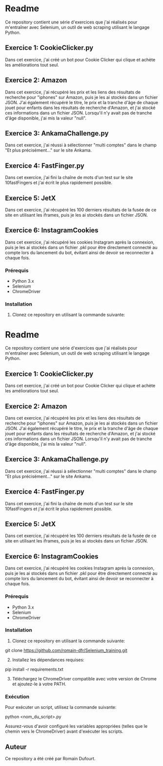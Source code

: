 # Readme

Ce repository contient une série d'exercices que j'ai réalisés pour m'entraîner avec Selenium, un outil de web scraping utilisant le langage Python.

## Exercice 1: CookieClicker.py

Dans cet exercice, j'ai créé un bot pour Cookie Clicker qui clique et achète les améliorations tout seul.

## Exercice 2: Amazon

Dans cet exercice, j'ai récupéré les prix et les liens des résultats de recherche pour "iphones" sur Amazon, puis je les ai stockés dans un fichier JSON. J'ai également récupéré le titre, le prix et la tranche d'âge de chaque jouet pour enfants dans les résultats de recherche d'Amazon, et j'ai stocké ces informations dans un fichier JSON. Lorsqu'il n'y avait pas de tranche d'âge disponible, j'ai mis la valeur "null".

## Exercice 3: AnkamaChallenge.py

Dans cet exercice, j'ai réussi à sélectionner "multi comptes" dans le champ "Et plus précisément..." sur le site Ankama.

## Exercice 4: FastFinger.py

Dans cet exercice, j'ai fini la chaîne de mots d'un test sur le site 10fastFingers et j'ai écrit le plus rapidement possible.

## Exercice 5: JetX

Dans cet exercice, j'ai récupéré les 100 derniers résultats de la fusée de ce site en utilisant les iframes, puis je les ai stockés dans un fichier JSON.

## Exercice 6: InstagramCookies

Dans cet exercice, j'ai récupéré les cookies Instagram après la connexion, puis je les ai stockés dans un fichier .pkl pour être directement connecté au compte lors du lancement du bot, évitant ainsi de devoir se reconnecter à chaque fois.

### Prérequis

- Python 3.x
- Selenium
- ChromeDriver

### Installation

1. Clonez ce repository en utilisant la commande suivante:

# Readme

Ce repository contient une série d'exercices que j'ai réalisés pour m'entraîner avec Selenium, un outil de web scraping utilisant le langage Python.

## Exercice 1: CookieClicker.py

Dans cet exercice, j'ai créé un bot pour Cookie Clicker qui clique et achète les améliorations tout seul.

## Exercice 2: Amazon

Dans cet exercice, j'ai récupéré les prix et les liens des résultats de recherche pour "iphones" sur Amazon, puis je les ai stockés dans un fichier JSON. J'ai également récupéré le titre, le prix et la tranche d'âge de chaque jouet pour enfants dans les résultats de recherche d'Amazon, et j'ai stocké ces informations dans un fichier JSON. Lorsqu'il n'y avait pas de tranche d'âge disponible, j'ai mis la valeur "null".

## Exercice 3: AnkamaChallenge.py

Dans cet exercice, j'ai réussi à sélectionner "multi comptes" dans le champ "Et plus précisément..." sur le site Ankama.

## Exercice 4: FastFinger.py

Dans cet exercice, j'ai fini la chaîne de mots d'un test sur le site 10fastFingers et j'ai écrit le plus rapidement possible.

## Exercice 5: JetX

Dans cet exercice, j'ai récupéré les 100 derniers résultats de la fusée de ce site en utilisant les iframes, puis je les ai stockés dans un fichier JSON.

## Exercice 6: InstagramCookies

Dans cet exercice, j'ai récupéré les cookies Instagram après la connexion, puis je les ai stockés dans un fichier .pkl pour être directement connecté au compte lors du lancement du bot, évitant ainsi de devoir se reconnecter à chaque fois.

### Prérequis

- Python 3.x
- Selenium
- ChromeDriver

### Installation

1. Clonez ce repository en utilisant la commande suivante:

git clone https://github.com/romain-dfr/Selenium_training.git

2. Installez les dépendances requises:

pip install -r requirements.txt

3. Téléchargez le ChromeDriver compatible avec votre version de Chrome et ajoutez-le à votre PATH.

### Exécution

Pour exécuter un script, utilisez la commande suivante:

python <nom_du_script>.py

Assurez-vous d'avoir configuré les variables appropriées (telles que le chemin vers le ChromeDriver) avant d'exécuter les scripts.

## Auteur

Ce repository a été créé par Romain Dufourt.
